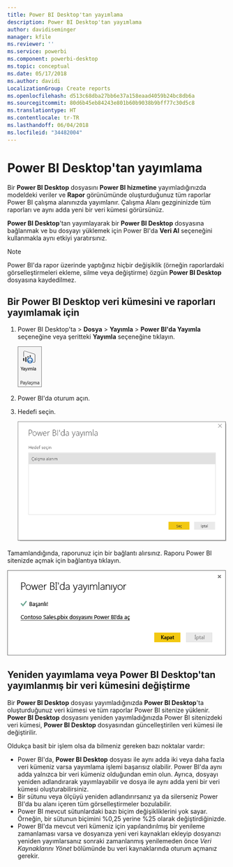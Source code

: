 ```yaml
---
title: Power BI Desktop'tan yayımlama
description: Power BI Desktop'tan yayımlama
author: davidiseminger
manager: kfile
ms.reviewer: ''
ms.service: powerbi
ms.component: powerbi-desktop
ms.topic: conceptual
ms.date: 05/17/2018
ms.author: davidi
LocalizationGroup: Create reports
ms.openlocfilehash: d513c68dba27bb6e37a158eaad4059b24bc8db6a
ms.sourcegitcommit: 80d6b45eb84243e801b60b9038b9bff77c30d5c8
ms.translationtype: HT
ms.contentlocale: tr-TR
ms.lasthandoff: 06/04/2018
ms.locfileid: "34482004"
---
```

# <a name="publish-from-power-bi-desktop"></a>Power BI Desktop'tan yayımlama
Bir **Power BI Desktop** dosyasını **Power BI hizmetine** yayımladığınızda modeldeki veriler ve **Rapor** görünümünde oluşturduğunuz tüm raporlar Power BI çalışma alanınızda yayımlanır. Çalışma Alanı gezgininizde tüm raporları ve aynı adda yeni bir veri kümesi görürsünüz.

**Power BI Desktop**'tan yayımlayarak bir **Power BI Desktop** dosyasına bağlanmak ve bu dosyayı yüklemek için Power BI'da **Veri Al** seçeneğini kullanmakla aynı etkiyi yaratırsınız.

> [!NOTE]
> Power BI'da rapor üzerinde yaptığınız hiçbir değişiklik (örneğin raporlardaki görselleştirmeleri ekleme, silme veya değiştirme) özgün **Power BI Desktop** dosyasına kaydedilmez.
> 
> 

## <a name="to-publish-a-power-bi-desktop-dataset-and-reports"></a>Bir Power BI Desktop veri kümesini ve raporları yayımlamak için
1. Power BI Desktop'ta \> **Dosya** \> **Yayımla** \> **Power BI'da Yayımla** seçeneğine veya şeritteki **Yayımla** seçeneğine tıklayın.  

   ![Yayımla düğmesi](media/desktop-upload-desktop-files/pbid_publish_publishbutton.png)

2. Power BI'da oturum açın.
3. Hedefi seçin.

   ![Yayımlama hedefi seçme](media/desktop-upload-desktop-files/pbid_publish_select_destination.png)

Tamamlandığında, raporunuz için bir bağlantı alırsınız. Raporu Power BI sitenizde açmak için bağlantıya tıklayın.

![Yayımlama başarılı iletişim kutusu](media/desktop-upload-desktop-files/pbid_publish_success.png)

## <a name="re-publish-or-replace-a-dataset-published-from-power-bi-desktop"></a>Yeniden yayımlama veya Power BI Desktop'tan yayımlanmış bir veri kümesini değiştirme
Bir **Power BI Desktop** dosyası yayımladığınızda **Power BI Desktop**'ta oluşturduğunuz veri kümesi ve tüm raporlar Power BI sitenize yüklenir. **Power BI Desktop** dosyasını yeniden yayımladığınızda Power BI sitenizdeki veri kümesi, **Power BI Desktop** dosyasından güncelleştirilen veri kümesi ile değiştirilir.

Oldukça basit bir işlem olsa da bilmeniz gereken bazı noktalar vardır:

* Power BI'da, **Power BI Desktop** dosyası ile aynı adda iki veya daha fazla veri kümeniz varsa yayımlama işlemi başarısız olabilir. Power BI'da aynı adda yalnızca bir veri kümeniz olduğundan emin olun. Ayrıca, dosyayı yeniden adlandırarak yayımlayabilir ve dosya ile aynı adda yeni bir veri kümesi oluşturabilirsiniz.
* Bir sütunu veya ölçüyü yeniden adlandırırsanız ya da silerseniz Power BI'da bu alanı içeren tüm görselleştirmeler bozulabilir. 
* Power BI mevcut sütunlardaki bazı biçim değişikliklerini yok sayar. Örneğin, bir sütunun biçimini %0,25 yerine %25 olarak değiştirdiğinizde.
* Power BI'da mevcut veri kümeniz için yapılandırılmış bir yenileme zamanlaması varsa ve dosyanıza yeni veri kaynakları ekleyip dosyanızı yeniden yayımlarsanız sonraki zamanlanmış yenilemeden önce *Veri Kaynaklarını Yönet* bölümünde bu veri kaynaklarında oturum açmanız gerekir.

